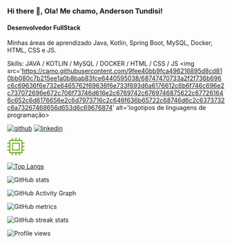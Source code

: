 ### Hi there 👋, Ola! Me chamo, Anderson Tundisi!
#### Desenvolvedor FullStack
Minhas áreas de aprendizado Java, Kotlin, Spring Boot, MySQL, Docker, HTML, CSS e JS.

Skills: JAVA / KOTLIN / MySQL / DOCKER / HTML / CSS / JS
<img src='https://camo.githubusercontent.com/9fee40bb9fca496216895d8cd810bb080c7b215ee1a0b8bab83fce6440595038/68747470733a2f2f736b696c6c69636f6e732e6465762f69636f6e733f693d6a6176612c6b6f746c696e2c737072696e672c706f73746d616e2c6769742c6769746875622c677261646c652c6d6176656e2c6d7973716c2c646f636b65722c68746d6c2c6373732c6a73267468656d653d6c69676874' alt='logotipos de linguagens de programação>


[<img src='https://cdn.jsdelivr.net/npm/simple-icons@3.0.1/icons/github.svg' alt='github' height='40'>](https://github.com/AndersonTundisi)  [<img src='https://cdn.jsdelivr.net/npm/simple-icons@3.0.1/icons/linkedin.svg' alt='linkedin' height='40'>](https://www.linkedin.com/in/https://www.linkedin.com/in/andersontundisi//)  

<a href='https://docs.github.com/en/developers'><img src='https://raw.githubusercontent.com/acervenky/animated-github-badges/master/assets/devbadge.gif' width='40' height='40'></a> 

[![Top Langs](https://github-readme-stats.vercel.app/api/top-langs/?username=AndersonTundisi)](https://github.com/anuraghazra/github-readme-stats)

![GitHub stats](https://github-readme-stats.vercel.app/api?username=AndersonTundisi&show_icons=true&count_private=true)  

![GitHub Activity Graph](https://activity-graph.herokuapp.com/graph?username=AndersonTundisi)  

![GitHub metrics](https://metrics.lecoq.io/AndersonTundisi)  

![GitHub streak stats](https://streak-stats.demolab.com/?user=AndersonTundisi)  

![Profile views](https://gpvc.arturio.dev/AndersonTundisi)  
